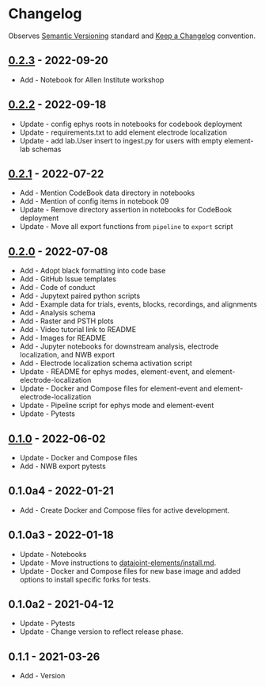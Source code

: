 # Changelog

Observes [Semantic Versioning](https://semver.org/spec/v2.0.0.html) standard and
[Keep a Changelog](https://keepachangelog.com/en/1.0.0/) convention.

## [0.2.3] - 2022-09-20

+ Add - Notebook for Allen Institute workshop

## [0.2.2] - 2022-09-18

+ Update - config ephys roots in notebooks for codebook deployment
+ Update - requirements.txt to add element electrode localization
+ Update - add lab.User insert to ingest.py for users with empty element-lab schemas

## [0.2.1] - 2022-07-22

+ Add - Mention CodeBook data directory in notebooks
+ Add - Mention of config items in notebook 09
+ Update - Remove directory assertion in notebooks for CodeBook deployment
+ Update - Move all export functions from `pipeline` to `export` script

## [0.2.0] - 2022-07-08

+ Add - Adopt black formatting into code base
+ Add - GitHub Issue templates
+ Add - Code of conduct
+ Add - Jupytext paired python scripts
+ Add - Example data for trials, events, blocks, recordings, and alignments
+ Add - Analysis schema
+ Add - Raster and PSTH plots
+ Add - Video tutorial link to README
+ Add - Images for README
+ Add - Jupyter notebooks for downstream analysis, electrode localization, and NWB export
+ Add - Electrode localization schema activation script
+ Update - README for ephys modes, element-event, and element-electrode-localization
+ Update - Docker and Compose files for element-event and element-electrode-localization
+ Update - Pipeline script for ephys mode and element-event
+ Update - Pytests

## [0.1.0] - 2022-06-02

+ Update - Docker and Compose files
+ Add - NWB export pytests

## 0.1.0a4 - 2022-01-21

+ Add - Create Docker and Compose files for active development.

## 0.1.0a3 - 2022-01-18

+ Update - Notebooks
+ Update - Move instructions to [datajoint-elements/install.md](
     https://github.com/datajoint/datajoint-elements/blob/main/install.md).
+ Update - Docker and Compose files for new base image and added options to install
specific forks for tests.

## 0.1.0a2 - 2021-04-12

+ Update - Pytests
+ Update - Change version to reflect release phase.

## 0.1.1 - 2021-03-26

+ Add - Version

[0.2.3]: https://github.com/datajoint/workflow-array-ephys/releases/tag/0.2.3
[0.2.2]: https://github.com/datajoint/workflow-array-ephys/releases/tag/0.2.2
[0.2.1]: https://github.com/datajoint/workflow-array-ephys/releases/tag/0.2.1
[0.2.0]: https://github.com/datajoint/workflow-array-ephys/releases/tag/0.2.0
[0.1.0]: https://github.com/datajoint/workflow-array-ephys/releases/tag/0.1.0
